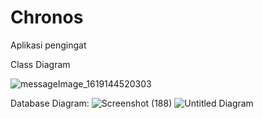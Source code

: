 # Chronos
 Aplikasi pengingat

Class Diagram

![messageImage_1619144520303](https://user-images.githubusercontent.com/79140318/115809286-041a4b80-a416-11eb-8b87-cd3d6c97a2ed.jpg)

Database Diagram:
![Screenshot (188)](https://user-images.githubusercontent.com/79140318/117396903-26878b00-af25-11eb-99f7-5091246ce57c.png)
![Untitled Diagram](https://user-images.githubusercontent.com/79140318/117397133-a4e42d00-af25-11eb-8036-be69e72d5b38.png)

